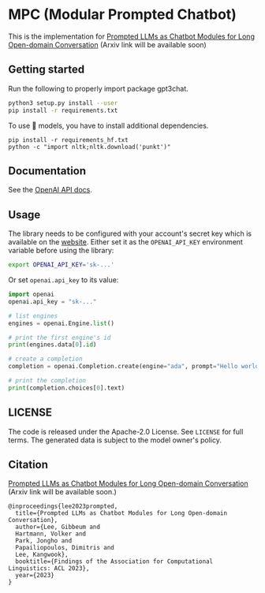 # MPC (Modular Prompted Chatbot)

This is the implementation for [Prompted LLMs as Chatbot Modules for Long Open-domain Conversation]() (Arxiv link will be available soon)

## Getting started

Run the following to properly import package gpt3chat.

```bash
python3 setup.py install --user
pip install -r requirements.txt
```

To use 🤗 models, you have to install additional dependencies.
```
pip install -r requirements_hf.txt
python -c "import nltk;nltk.download('punkt')"
```

## Documentation

See the [OpenAI API docs](https://beta.openai.com/docs/api-reference?lang=python).

## Usage

The library needs to be configured with your account's secret key which is available on the [website](https://beta.openai.com/account/api-keys). Either set it as the `OPENAI_API_KEY` environment variable before using the library:

```bash
export OPENAI_API_KEY='sk-...'
```

Or set `openai.api_key` to its value:

```python
import openai
openai.api_key = "sk-..."

# list engines
engines = openai.Engine.list()

# print the first engine's id
print(engines.data[0].id)

# create a completion
completion = openai.Completion.create(engine="ada", prompt="Hello world")

# print the completion
print(completion.choices[0].text)
```
## LICENSE
The code is released under the Apache-2.0 License. See `LICENSE` for full terms.
The generated data is subject to the model owner's policy.

## Citation
[Prompted LLMs as Chatbot Modules for Long Open-domain Conversation]()  
(Arxiv link will be available soon.)
```
@inproceedings{lee2023prompted,
  title={Prompted LLMs as Chatbot Modules for Long Open-domain Conversation},
  author={Lee, Gibbeum and 
  Hartmann, Volker and 
  Park, Jongho and 
  Papailiopoulos, Dimitris and
  Lee, Kangwook},
  booktitle={Findings of the Association for Computational Linguistics: ACL 2023},
  year={2023}
}
```
